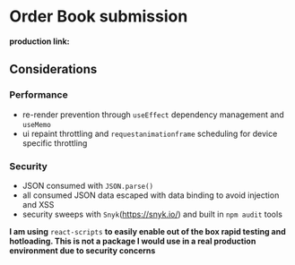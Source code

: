 # Order Book submission

**production link:**

## Considerations
### Performance
- re-render prevention through `useEffect` dependency management and `useMemo`
- ui repaint throttling and `requestanimationframe` scheduling for device specific throttling

### Security
- JSON consumed with `JSON.parse()`
- all consumed JSON data escaped with data binding to avoid injection and XSS
- security sweeps with `Snyk`(https://snyk.io/) and built in `npm audit` tools

**I am using** `react-scripts` **to easily enable out of the box rapid testing and hotloading. This is not a package I would use in a real production environment due to security concerns**
